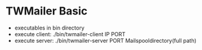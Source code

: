 # TWMailer Basic
- executables in bin directory
- execute client: ./bin/twmailer-client IP PORT
- execute server: ./bin/twmailer-server PORT Mailspooldirectory(full path)
